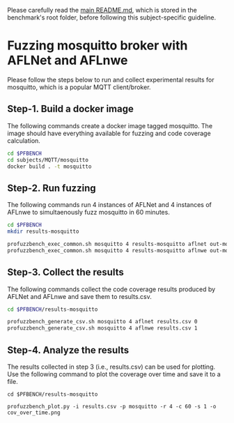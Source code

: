 Please carefully read the [main README.md](../../../README.md), which is stored in the benchmark's root folder, before following this subject-specific guideline.

# Fuzzing mosquitto broker with AFLNet and AFLnwe
Please follow the steps below to run and collect experimental results for mosquitto, which is a popular MQTT client/broker.

## Step-1. Build a docker image
The following commands create a docker image tagged mosquitto. The image should have everything available for fuzzing and code coverage calculation.

```bash
cd $PFBENCH
cd subjects/MQTT/mosquitto
docker build . -t mosquitto
```

## Step-2. Run fuzzing
The following commands run 4 instances of AFLNet and 4 instances of AFLnwe to simultaenously fuzz mosquitto in 60 minutes.

```bash
cd $PFBENCH
mkdir results-mosquitto

profuzzbench_exec_common.sh mosquitto 4 results-mosquitto aflnet out-mosquitto-aflnet "-m none -P MQTT -D 10000 -E -K" 3600 5 &
profuzzbench_exec_common.sh mosquitto 4 results-mosquitto aflnwe out-mosquitto-aflnwe "-m none -D 10000 -K" 3600 5
```

## Step-3. Collect the results
The following commands collect the code coverage results produced by AFLNet and AFLnwe and save them to results.csv.

```bash
cd $PFBENCH/results-mosquitto

profuzzbench_generate_csv.sh mosquitto 4 aflnet results.csv 0
profuzzbench_generate_csv.sh mosquitto 4 aflnwe results.csv 1
```

## Step-4. Analyze the results
The results collected in step 3 (i.e., results.csv) can be used for plotting. Use the following command to plot the coverage over time and save it to a file.

```
cd $PFBENCH/results-mosquitto

profuzzbench_plot.py -i results.csv -p mosquitto -r 4 -c 60 -s 1 -o cov_over_time.png
```
